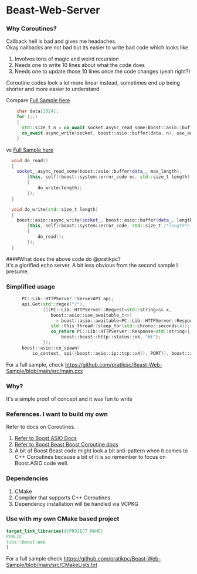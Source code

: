 # Beast-Web-Server

### Why Coroutines?

Callback hell is bad and gives me headaches.    
Okay callbacks are not bad but its easier to write bad code which looks like 
1. Involves tons of magic and weird recursion
2. Needs one to write 10 lines about what the code does
3. Needs one to update those 10 lines once the code changes (yeah right?)

Coroutine codes look a lot more linear instead, sometimes end up being shorter and more easier to understand.

Compare
[Full Sample here](https://www.boost.org/doc/libs/develop/doc/html/boost_asio/example/cpp17/coroutines_ts/echo_server.cpp)
```cpp
    char data[1024];
    for (;;)
    {
      std::size_t n = co_await socket.async_read_some(boost::asio::buffer(data), use_awaitable);
      co_await async_write(socket, boost::asio::buffer(data, n), use_awaitable);
    }
```

vs
[Full Sample here](https://www.boost.org/doc/libs/develop/doc/html/boost_asio/example/cpp11/echo/async_tcp_echo_server.cpp)
```cpp
  void do_read()
  {
    socket_.async_read_some(boost::asio::buffer(data_, max_length),
        [this, self](boost::system::error_code ec, std::size_t length)
        {
            do_write(length);
        });
  }

  void do_write(std::size_t length)
  {
    boost::asio::async_write(socket_, boost::asio::buffer(data_, length),
        [this, self](boost::system::error_code, std::size_t /*length*/)
        {
            do_read();
        });
  }
```

####What does the above code do @pratikpc?    
It's a glorified echo server. A bit less obvious from the second sample I presume.

### Simplified usage

```cpp
      PC::Lib::HTTPServer::ServerAPI api;
      api.Get(std::regex("/"),
              [](PC::Lib::HTTPServer::Request<std::string>&& x,
                 boost::asio::use_awaitable_t<>)
                  -> boost::asio::awaitable<PC::Lib::HTTPServer::Response<std::string>> {
                 std::this_thread::sleep_for(std::chrono::seconds(4));
                 co_return PC::Lib::HTTPServer::Response<std::string>{
                     boost::beast::http::status::ok, "Hi"};
              });
      boost::asio::co_spawn(
          io_context, api({boost::asio::ip::tcp::v4(), PORT}), boost::asio::detached);
```

For a full sample, check https://github.com/pratikpc/Beast-Web-Sample/blob/main/src/main.cxx

### Why?

It's a simple proof of concept and it was fun to write

### References. I want to build my own

Refer to docs on Coroutines.
1. [Refer to Boost ASIO Docs](https://www.boost.org/doc/libs/develop/doc/html/boost_asio/example/cpp17/coroutines_ts/refactored_echo_server.cpp)
2. [Refer to Boost Beast Boost Coroutine docs](https://www.boost.org/doc/libs/develop/libs/beast/example/http/client/coro/http_client_coro.cpp)
3. A bit of Boost Beast code might look a bit anti-pattern when it comes to C++ Coroutines because a bit of it is so remember to focus on Boost.ASIO code well.

### Dependencies

1. CMake
2. Compiler that supports C++ Coroutines.
3. Dependency installation will be handled via VCPKG

### Use with my own CMake based project

```cmake
target_link_libraries(${PROJECT_NAME}
PUBLIC
libs::Beast-Web
)
```

For a full sample check https://github.com/pratikpc/Beast-Web-Sample/blob/main/src/CMakeLists.txt
